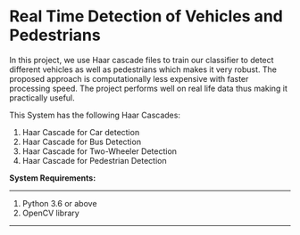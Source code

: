 
<h1>Real Time Detection of Vehicles and Pedestrians </h1>


In this project, we use Haar cascade files to train our classifier to detect different vehicles as well as pedestrians which makes it very robust. The proposed approach is computationally less expensive with faster processing speed. The project performs well on real life data thus making it practically useful.

This System has the following Haar Cascades:
1) Haar Cascade for Car detection
2) Haar Cascade for Bus Detection
3) Haar Cascade for Two-Wheeler Detection
4) Haar Cascade for Pedestrian Detection

<b>System Requirements:</b>
____________________________________________________________________________________________________________________
1) Python 3.6 or above
2) OpenCV library
_______________________________________________________________________________________________________________________________



